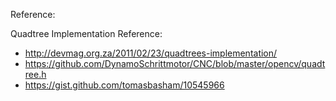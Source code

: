 Reference:

Quadtree Implementation Reference:

* http://devmag.org.za/2011/02/23/quadtrees-implementation/
* https://github.com/DynamoSchrittmotor/CNC/blob/master/opencv/quadtree.h
* https://gist.github.com/tomasbasham/10545966
